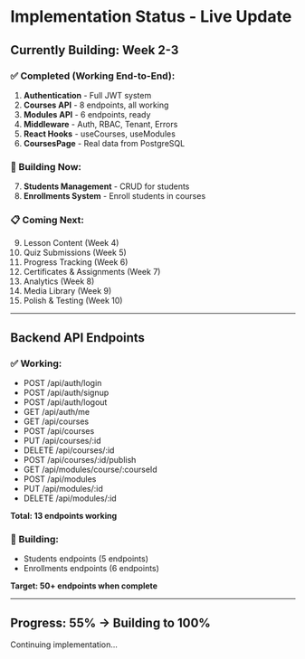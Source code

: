 # Implementation Status - Live Update

## Currently Building: Week 2-3

### ✅ Completed (Working End-to-End):
1. **Authentication** - Full JWT system
2. **Courses API** - 8 endpoints, all working
3. **Modules API** - 6 endpoints, ready
4. **Middleware** - Auth, RBAC, Tenant, Errors
5. **React Hooks** - useCourses, useModules
6. **CoursesPage** - Real data from PostgreSQL

### 🔨 Building Now:
7. **Students Management** - CRUD for students
8. **Enrollments System** - Enroll students in courses

### 📋 Coming Next:
9. Lesson Content (Week 4)
10. Quiz Submissions (Week 5)
11. Progress Tracking (Week 6)
12. Certificates & Assignments (Week 7)
13. Analytics (Week 8)
14. Media Library (Week 9)
15. Polish & Testing (Week 10)

---

## Backend API Endpoints

### ✅ Working:
- POST /api/auth/login
- POST /api/auth/signup
- POST /api/auth/logout
- GET /api/auth/me
- GET /api/courses
- POST /api/courses
- PUT /api/courses/:id
- DELETE /api/courses/:id
- POST /api/courses/:id/publish
- GET /api/modules/course/:courseId
- POST /api/modules
- PUT /api/modules/:id
- DELETE /api/modules/:id

**Total: 13 endpoints working**

### 🔨 Building:
- Students endpoints (5 endpoints)
- Enrollments endpoints (6 endpoints)

**Target: 50+ endpoints when complete**

---

## Progress: 55% → Building to 100%

Continuing implementation...

